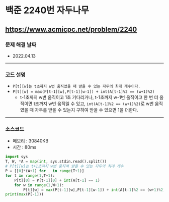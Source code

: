 # 백준 2240번 자두나무
https://www.acmicpc.net/problem/2240
---

### 문제 해결 날짜
- 2022.04.13
---

### 코드 설명
- ```P[t][w]는 t초까지 w번 움직였을 때 받을 수 있는 자두의 최대 개수이다.```
- ```P[t][w] = max(P[t-1][w],P[t-1][w-1]) + int(A[t-1]%2 == (w+1)%2)```
    * t-1초까지 w번 움직이고 1초 기다리거나, t-1초까지 w-1번 움직이고 한 번 더 움직이면 t초까지 w번 움직일 수 있고, ```int(A[t-1]%2 == (w+1)%2)```로 w번 움직였을 때 자두를 받을 수 있는지 구하여 받을 수 있으면 1을 더한다.
---

### 소스코드
- 메모리 : 30840KB
- 시간 : 80ms
```Python
import sys
T, W, *A = map(int, sys.stdin.read().split())
# P[t][w]는 t+1초까지 w번 움직여 받을 수 있는 자두의 최대 개수
P = [[0]*(W+1) for _ in range(T+1)]
for t in range(1,T+1):
    P[t][0] = P[t-1][0] + int(A[t-1] == 1)
    for w in range(1,W+1):
        P[t][w] = max(P[t-1][w],P[t-1][w-1]) + int(A[t-1]%2 == (w+1)%2)
print(max(P[-1]))
```
